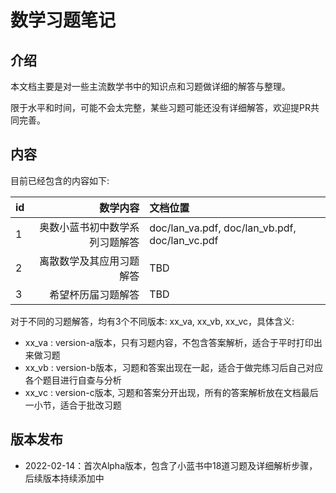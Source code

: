 # 数学习题笔记

## 介绍
本文档主要是对一些主流数学书中的知识点和习题做详细的解答与整理。

限于水平和时间，可能不会太完整，某些习题可能还没有详细解答，欢迎提PR共同完善。

## 内容

目前已经包含的内容如下:


id  | 数学内容 | 文档位置 |
:-- | ----:  |  :---- |
1 | 奥数小蓝书初中数学系列习题解答  | doc/lan_va.pdf, doc/lan_vb.pdf, doc/lan_vc.pdf |
2 | 离散数学及其应用习题解答 | TBD |
3 | 希望杯历届习题解答 | TBD |


对于不同的习题解答，均有3个不同版本: xx_va, xx_vb, xx_vc，具体含义:

- xx_va : version-a版本，只有习题内容，不包含答案解析，适合于平时打印出来做习题
- xx_vb : version-b版本，习题和答案出现在一起，适合于做完练习后自己对应各个题目进行自查与分析
- xx_vc : version-c版本, 习题和答案分开出现，所有的答案解析放在文档最后一小节，适合于批改习题

## 版本发布

- 2022-02-14：首次Alpha版本，包含了小蓝书中18道习题及详细解析步骤，后续版本持续添加中